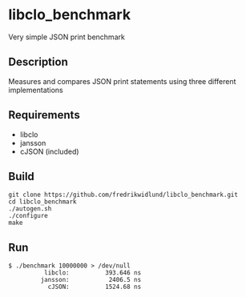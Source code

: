 # libclo_benchmark

Very simple JSON print benchmark

## Description

Measures and compares JSON print statements using three different implementations

## Requirements

- libclo
- jansson
- cJSON (included)

## Build

```
git clone https://github.com/fredrikwidlund/libclo_benchmark.git
cd libclo_benchmark
./autogen.sh
./configure
make
```

## Run

```
$ ./benchmark 10000000 > /dev/null
          libclo:          393.646 ns
         jansson:           2406.5 ns
           cJSON:          1524.68 ns
```
